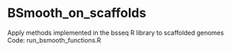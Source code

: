 # BSmooth_on_scaffolds
Apply methods implemented in the bsseq R library to scaffolded genomes
Code: run_bsmooth_functions.R
